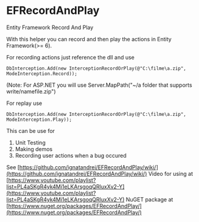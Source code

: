 EFRecordAndPlay
===============

Entity Framework Record And Play


With this helper you can record and then play the actions in Entity Framework(>= 6).

For recording actions just reference the dll and use

    DbInterception.Add(new InterceptionRecordOrPlay(@"C:\filme\a.zip", ModeInterception.Record)); 

(Note: For ASP.NET you will use Server.MapPath("~/a folder that supports write/namefile.zip")

For replay use 

    DbInterception.Add(new InterceptionRecordOrPlay(@"C:\filme\a.zip", ModeInterception.Play));

This can be use for 

1. Unit Testing
2. Making demos
3. Recording user actions when a bug occured 

See [https://github.com/ignatandrei/EFRecordAndPlay/wiki/](https://github.com/ignatandrei/EFRecordAndPlay/wiki/)
Video for using at [https://www.youtube.com/playlist?list=PL4aSKgR4yk4Mi1eLKArsgoqQRluxXv2-Y](https://www.youtube.com/playlist?list=PL4aSKgR4yk4Mi1eLKArsgoqQRluxXv2-Y)
NuGET package at [https://www.nuget.org/packages/EFRecordAndPlay/](https://www.nuget.org/packages/EFRecordAndPlay/)